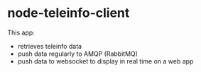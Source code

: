 # node-teleinfo-client

This app:
- retrieves teleinfo data
- push data regularly to AMQP (RabbitMQ)
- push data to websocket to display in real time on a web app

